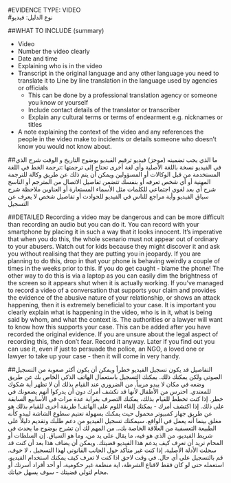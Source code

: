 #EVIDENCE TYPE: VIDEO  
#نوع الدليل: فيديو

##WHAT TO INCLUDE (summary)
+ Video
+ Number the video clearly
+ Date and time
+ Explaining who is in the video
+ Transcript in the original language and any other language you need to translate it to
Line by line translation in the language used by agencies or officials
    + This can be done by a professional translation agency or someone you know or yourself
    + Include contact details of the translator or transcriber
    + Explain any cultural terms or terms of endearment e.g. nicknames or titles
+ A note explaining the context of the video and any references the people in the video make to incidents or details someone who doesn’t know you would not know about.

##ما الذي يجب تضمينه (موجز)
فيديو
ترقيم الفيديو بوضوح
التاريخ و الوقت
شرح الذي في الفيديو
نسخة باللغة الأصلية وأي لغة أخرى تحتاج إلى ترجمتها 
:ترجمة الخط في اللغة المستخدمة من قبل الوكالات أو المسؤولين
      ويمكن أن يتم ذلك عن طريق وكالة للترجمة المهنية أو أي شخص تعرفه أو بنفسك
    تتضمن تفاصيل الاتصال من المترجم أو الناسخ
    شرح أي بعد لغوي اجتماعي للكلمات مثل الأسماء المستعارة أو العناوين
ملاحظة شرح سياق الفيديو وأية مراجع للناس في الفيديو للحوادث أو تفاصيل شخص لا يعرف عن التسجيل

##DETAILED
Recording a video may be dangerous and can be more difficult than recording an audio but you can do it. You can record with your smartphone by placing it in such a way that it looks innocent. It’s imperative that when you do this, the whole scenario must not appear out of ordinary to your abusers. Watch out for kids because they might discover it and ask you without realising that they are putting you in jeopardy. If you are planning to do this, drop in that your phone is behaving weirdly a couple of times in the weeks prior to this. If you do get caught - blame the phone! The other way to do this is via a laptop as you can easily dim the brightness of the screen so it appears shut when it is actually working.
If you’ve managed to record a video of a conversation that supports your claim and provides the evidence of the abusive nature of your relationship, or shows an attack happening, then it is extremely beneficial to your case. 
It is important you clearly explain what is happening in the video, who is in it, what is being said by whom, and what the context is. The authorities or a lawyer will want to know how this supports your case. This can be added after you have recorded the original evidence.
If you are unsure about the legal aspect of recording this, then don’t fear. Record it anyway. Later if you find out you can use it, even if just to persuade the police, an NGO, a loved one or lawyer to take up your case - then it will come in very handy.

##التفاصيل
قد يكون تسجيل الفيديو خطراً ويمكن أن يكون أكثر صعوبة من التسجيل الصوتي ولكن يمكنك ذلك. يمكنك التسجيل باستعمال الهاتف الذكي الخاص بك عن طريق وضعه في مكان لا يبدو مريباً. من الضروري عند القيام بذلك أن لا تظهر أية شكوك للمعتدي. احترس من الأطفال لأنها قد تكشف أمرك دون أن يدركوا أنهم يضعونك في خطر. إذا كنت تخطط للقيام بذلك، يمكنك التصرف بغرابة عدة مرات في الأسابيع السابقة على ذلك. إذا اكتشف أمرك - يمكنك إلقاء اللوم على الهاتف!
طريقة أخرى للقيام بذلك هو عن طريق جهاز كمبيوتر محمول حيث يمكنك بسهولة تعتيم سطوع الشاشة ليبدو كأنه مغلق بينما أنه يعمل في الواقع.
سيمكنك تسجيل الفيديو من دعم طلبك وتقديم دليلاً على الطبيعة التعسفية من العلاقة الخاصة بك،.
من المهم لك أن تشرح بوضوح ما يحدث في شريط الفيديو، من الذي هو فيه، ما يقال على يد من، وما هو السياق. إن السلطات أو المحام تريد أن تعرف كيف يدعم هذا الفيديو قضيتك. ويمكن أن يضاف هذا بعد أن كنت قد سجلت الأدلة الأصلية.
إذا كنت غير متأكد حول الجانب القانوني لهذا التسجيل ، لا خوف. قم بالتسجيل على أي حال. في وقت لاحق اذا كنت لا تعرف كيف يمكنك استخدام الفيديو، استعمله حتى لو كان فقط لاقناع الشرطة، اية منظمة غير حكومية، أو أحد أفراد أسرتك أو محام لتولي قضيتك - سوف  يسهل حياتك.




